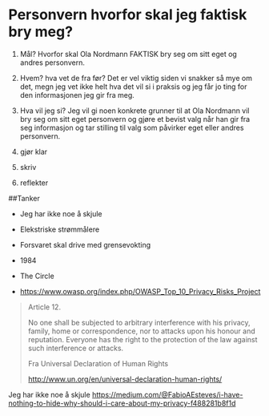 # Personvern hvorfor skal jeg faktisk bry meg?


1. Mål?
Hvorfor skal Ola Nordmann FAKTISK bry seg om sitt eget og andres personvern.

2. Hvem? hva vet de fra før?
Det er vel viktig siden vi snakker så mye om det, megn jeg vet ikke helt hva det vil si i praksis og jeg får jo ting for den informasjonen jeg gir fra meg.

3. Hva vil jeg si?
Jeg vil gi noen konkrete grunner til at Ola Nordmann vil bry seg om sitt eget personvern og gjøre et bevist valg når han gir fra seg informasjon og tar stilling til valg som påvirker eget eller andres personvern.


4. gjør klar
5. skriv
6. reflekter


##Tanker
- Jeg har ikke noe å skjule
- Elekstriske strømmålere
- Forsvaret skal drive med grensevokting

- 1984
- The Circle

- https://www.owasp.org/index.php/OWASP_Top_10_Privacy_Risks_Project

>Article 12.
> 
>No one shall be subjected to arbitrary interference with his privacy, family, home or correspondence, nor to attacks upon his honour and reputation. Everyone has the right to the protection of the law against such interference or attacks.
>
> Fra Universal Declaration of Human Rights 
> 
>http://www.un.org/en/universal-declaration-human-rights/



Jeg har ikke noe å skjule https://medium.com/@FabioAEsteves/i-have-nothing-to-hide-why-should-i-care-about-my-privacy-f488281b8f1d